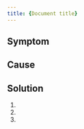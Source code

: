 ```yaml
---
title: {Document title}
---
```


<!-- Use this template to write Troubleshooting instructions. You can also use it to document alarm clearing strategies.

For the document file name, follow the pattern `{COMPONENT_ABBRV}-{NUMBER_PER_COMPONENT}-{FILE_NAME}.md`.

As document title, mention the symptom that needs fixing ("Cannot access...") or the error message. To quote an error message, start and end with `'` to escape `"` (because quotation marks `"` themselves do not display correctly on the website), for example, `title: '"FAILED" status for created ServiceInstances'`. Do not use the cause as title ("Incompatible version"), because we also want to help users who have no idea about the cause and only know something's not working as expected.
-->

## Symptom

<!-- Describe the problem from the user's perspective. Provide the undesirable condition or symptom that the user may want to correct. This could be an error message or an undesirable state.
-->

## Cause

<!-- Briefly describe a possible cause for the condition. 

For some conditions, there could be more than one cause-remedy pair. Typically, a cause is immediately followed by its remedy. Multiple cause-remedy pairs can provide a series of successive fall-backs for resolving a condition.

Cause and remedy might occur in combinations other than pairs. It is possible to have:

- Multiple causes with the same remedy
- A single cause with more than one remedy
- A remedy with no known cause
- A cause with no known remedy
 -->

## Solution

<!-- Provide a solution for the condition. 
If the user needs to execute more than one step, use a numbered list.

If there is more than one remedy for a cause, begin with the simplest one.
-->

1. 
2. 
3. 
